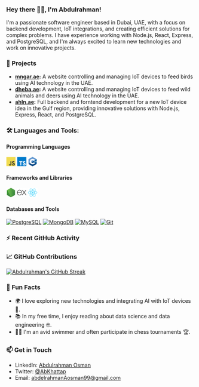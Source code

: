 ### Hey there 👋🏽, I'm Abdulrahman!

I'm a passionate software engineer based in Dubai, UAE, with a focus on backend development, IoT integrations, and creating efficient solutions for complex problems. I have experience working with Node.js, React, Express, and PostgreSQL, and I'm always excited to learn new technologies and work on innovative projects.

### 🚀 Projects

- **[mngar.ae](https://mngar.ae/):** A website controlling and managing IoT devices to feed birds using AI technology in the UAE.
- **[dheba.ae](https://dheba.ae/):** A website controlling and managing IoT devices to feed wild animals and deers using AI technology in the UAE.
- **[ahln.ae](https://ahln.ae/):** Full backend and forntend development for a new IoT device idea in the Gulf region, providing innovative solutions with Node.js, Express, React, and PostgreSQL.

### 🛠️ Languages and Tools:

#### Programming Languages

<p>
  <a href="https://developer.mozilla.org/en-US/docs/Web/JavaScript"><img src="https://raw.githubusercontent.com/devicons/devicon/master/icons/javascript/javascript-original.svg" alt="JavaScript" width="25" height="25"/></a>
  <a href="https://www.typescriptlang.org/"><img src="https://raw.githubusercontent.com/devicons/devicon/master/icons/typescript/typescript-original.svg" alt="TypeScript" width="25" height="25"/></a>
  <a href="https://www.cplusplus.com/"><img src="https://raw.githubusercontent.com/devicons/devicon/master/icons/cplusplus/cplusplus-original.svg" alt="C++" width="25" height="25"/></a>
</p>

#### Frameworks and Libraries

<p>
  <a href="https://nodejs.org/"><img src="https://raw.githubusercontent.com/devicons/devicon/master/icons/nodejs/nodejs-original.svg" alt="Node.js" width="25" height="25"/></a>
  <a href="https://expressjs.com/"><img src="https://raw.githubusercontent.com/devicons/devicon/master/icons/express/express-original.svg" alt="Express.js" width="25" height="25"/></a>
  <a href="https://react.dev/"><img src="https://raw.githubusercontent.com/devicons/devicon/master/icons/react/react-original.svg" alt="React" width="25" height="25"/></a>
</p>

#### Databases and Tools

<p>
  <a href="https://www.postgresql.org/"><img src="https://www.vectorlogo.zone/logos/postgresql/postgresql-icon.svg" alt="PostgreSQL" width="25" height="25"/></a>
  <a href="https://www.mongodb.com/"><img src="https://www.vectorlogo.zone/logos/mongodb/mongodb-icon.svg" alt="MongoDB" width="25" height="25"/></a>
  <a href="https://www.mysql.com/"><img src="https://www.vectorlogo.zone/logos/mysql/mysql-icon.svg" alt="MySQL" width="25" height="25"/></a>
  <a href="https://git-scm.com/"><img src="https://www.vectorlogo.zone/logos/git-scm/git-scm-icon.svg" alt="Git" width="25" height="25"/></a>
</p>

### ⚡ Recent GitHub Activity

<!--START_SECTION:activity-->
<!--END_SECTION:activity-->

### 📈 GitHub Contributions

[![Abdulrahman's GitHub Streak](https://github-readme-streak-stats.herokuapp.com/?user=Abdul-Rahman99&theme=radical)](https://git.io/streak-stats)

### 🎯 Fun Facts

- 🌍 I love exploring new technologies and integrating AI with IoT devices 🤖.
- 📚 In my free time, I enjoy reading about data science and data engineering 🤓.
- 🏊‍♂️ I'm an avid swimmer and often participate in chess tournaments 🏆.

### 📫 Get in Touch

- LinkedIn: [Abdulrahman Osman](https://www.linkedin.com/in/abdelrahman-ashraf-osman-407467205/)
- Twitter: [@AbKhattap](https://twitter.com/AbKhattap)
- Email: abdelrahmanAosman99@gmail.com
